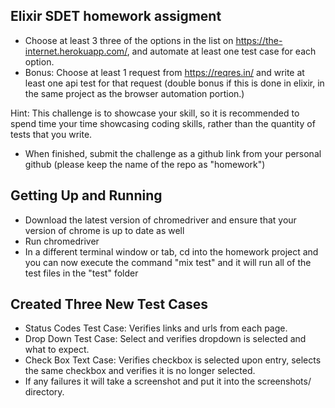 ## Elixir SDET homework assigment

- Choose at least 3 three of the options in the list on https://the-internet.herokuapp.com/, and automate at least one test case for each option.
- Bonus: Choose at least 1 request from https://reqres.in/ and write at least one api test for that request (double bonus if this is done in elixir, in the same project as the browser automation portion.)

Hint:
This challenge is to showcase your skill, so it is recommended to spend time your time showcasing coding skills, rather than the quantity of tests that you write.

- When finished, submit the challenge as a github link from your personal github (please keep the name of the repo as "homework")


## Getting Up and Running

- Download the latest version of chromedriver and ensure that your version of chrome is up to date as well
- Run chromedriver
- In a different terminal window or tab, cd into the homework project and you can now execute the command "mix test" and it will run all of the test files in the "test" folder

## Created Three New Test Cases

- Status Codes Test Case: Verifies links and urls from each page.
- Drop Down Test Case: Select and verifies dropdown is selected and what to expect.
- Check Box Text Case: Verifies checkbox is selected upon entry, selects the same checkbox and verifies it is no longer selected.
- If any failures it will take a screenshot and put it into the screenshots/ directory.
